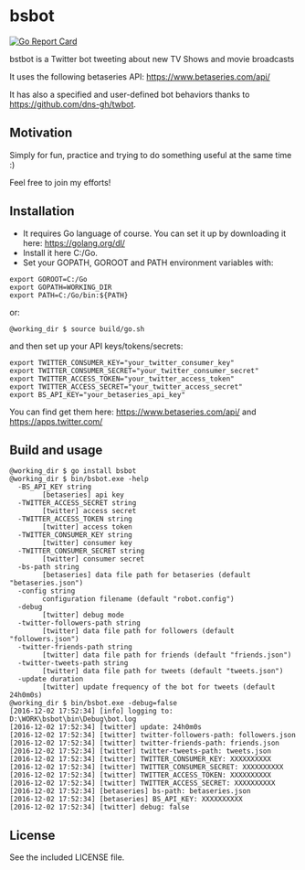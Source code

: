 # bsbot

[![Go Report Card](https://goreportcard.com/badge/github.com/dns-gh/bsbot)](https://goreportcard.com/report/github.com/dns-gh/bsbot)

bstbot is a Twitter bot tweeting about new TV Shows and movie broadcasts

It uses the following betaseries API: https://www.betaseries.com/api/

It has also a specified and user-defined bot behaviors thanks to https://github.com/dns-gh/twbot.

## Motivation

Simply for fun, practice and trying to do something useful at the same time :)

Feel free to join my efforts!

## Installation

- It requires Go language of course. You can set it up by downloading it here: https://golang.org/dl/
- Install it here C:/Go.
- Set your GOPATH, GOROOT and PATH environment variables with:

```
export GOROOT=C:/Go
export GOPATH=WORKING_DIR
export PATH=C:/Go/bin:${PATH}
```

or:

```
@working_dir $ source build/go.sh
```

and then set up your API keys/tokens/secrets:

```
export TWITTER_CONSUMER_KEY="your_twitter_consumer_key"
export TWITTER_CONSUMER_SECRET="your_twitter_consumer_secret"
export TWITTER_ACCESS_TOKEN="your_twitter_access_token"
export TWITTER_ACCESS_SECRET="your_twitter_access_secret"
export BS_API_KEY="your_betaseries_api_key"
```

You can find get them here: https://www.betaseries.com/api/ and https://apps.twitter.com/

## Build and usage

```
@working_dir $ go install bsbot
@working_dir $ bin/bsbot.exe -help
  -BS_API_KEY string
        [betaseries] api key
  -TWITTER_ACCESS_SECRET string
        [twitter] access secret
  -TWITTER_ACCESS_TOKEN string
        [twitter] access token
  -TWITTER_CONSUMER_KEY string
        [twitter] consumer key
  -TWITTER_CONSUMER_SECRET string
        [twitter] consumer secret
  -bs-path string
        [betaseries] data file path for betaseries (default "betaseries.json")
  -config string
        configuration filename (default "robot.config")
  -debug
        [twitter] debug mode
  -twitter-followers-path string
        [twitter] data file path for followers (default "followers.json")
  -twitter-friends-path string
        [twitter] data file path for friends (default "friends.json")
  -twitter-tweets-path string
        [twitter] data file path for tweets (default "tweets.json")
  -update duration
        [twitter] update frequency of the bot for tweets (default 24h0m0s)
@working_dir $ bin/bsbot.exe -debug=false
[2016-12-02 17:52:34] [info] logging to: D:\WORK\bsbot\bin\Debug\bot.log
[2016-12-02 17:52:34] [twitter] update: 24h0m0s
[2016-12-02 17:52:34] [twitter] twitter-followers-path: followers.json
[2016-12-02 17:52:34] [twitter] twitter-friends-path: friends.json
[2016-12-02 17:52:34] [twitter] twitter-tweets-path: tweets.json
[2016-12-02 17:52:34] [twitter] TWITTER_CONSUMER_KEY: XXXXXXXXXX
[2016-12-02 17:52:34] [twitter] TWITTER_CONSUMER_SECRET: XXXXXXXXXX
[2016-12-02 17:52:34] [twitter] TWITTER_ACCESS_TOKEN: XXXXXXXXXX
[2016-12-02 17:52:34] [twitter] TWITTER_ACCESS_SECRET: XXXXXXXXXX
[2016-12-02 17:52:34] [betaseries] bs-path: betaseries.json
[2016-12-02 17:52:34] [betaseries] BS_API_KEY: XXXXXXXXXX
[2016-12-02 17:52:34] [twitter] debug: false
```

## License

See the included LICENSE file.